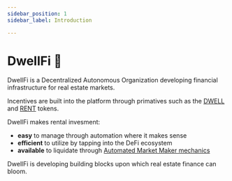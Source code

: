 ```yaml
---
sidebar_position: 1
sidebar_label: Introduction

---
```


# DwellFi 👋

DwellFi is a Decentralized Autonomous Organization developing financial infrastructure for real estate markets.

Incentives are built into the platform through primatives such as the [DWELL](#) and [RENT](#) tokens.

DwellFi makes rental invesment:
  - **easy** to manage through automation where it makes sense
  - **efficient** to utilize by tapping into the DeFi ecosystem
  - **available** to liquidate through [Automated Market Maker mechanics](#)


DwellFi is developing building blocks upon which real estate finance can bloom.

